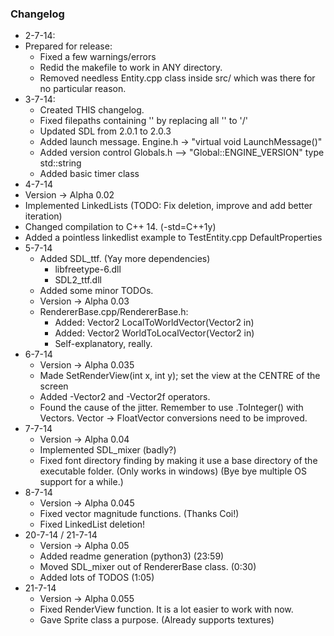 ### Changelog
- 2-7-14:
- Prepared for release:
  - Fixed a few warnings/errors
  - Redid the makefile to work in ANY directory.
  - Removed needless Entity.cpp class inside src/ which was there for no particular reason.
- 3-7-14:
  - Created THIS changelog.
  - Fixed filepaths containing '\' by replacing all '\' to '/'
  - Updated SDL from 2.0.1 to 2.0.3
  - Added launch message. Engine.h -> "virtual void LaunchMessage()"
  - Added version control Globals.h --> "Global::ENGINE_VERSION" type std::string
  - Added basic timer class
 - 4-7-14
  - Version -> Alpha 0.02
  - Implemented LinkedLists (TODO: Fix deletion, improve and add better iteration)
  - Changed compilation to C++ 14. (-std=C++1y)
  - Added a pointless linkedlist example to TestEntity.cpp DefaultProperties
- 5-7-14
  - Added SDL_ttf. (Yay more dependencies)
    - libfreetype-6.dll
	- SDL2_ttf.dll
  - Added some minor TODOs.
  - Version -> Alpha 0.03
  - RendererBase.cpp/RendererBase.h:
    - Added: Vector2 LocalToWorldVector(Vector2 in)
    - Added: Vector2 WorldToLocalVector(Vector2 in)
	- Self-explanatory, really.
- 6-7-14
  - Version -> Alpha 0.035
  - Made SetRenderView(int x, int y); set the view at the CENTRE of the screen
  - Added -Vector2 and -Vector2f operators.
  - Found the cause of the jitter. Remember to use .ToInteger() with Vectors. Vector -> FloatVector conversions need to be improved.
- 7-7-14
  - Version -> Alpha 0.04
  - Implemented SDL_mixer (badly?)
  - Fixed font directory finding by making it use a base directory of the executable folder. (Only works in windows) (Bye bye multiple OS support for a while.)
- 8-7-14
  - Version -> Alpha 0.045
  - Fixed vector magnitude functions. (Thanks Coi!)
  - Fixed LinkedList deletion!
- 20-7-14 / 21-7-14
  - Version -> Alpha 0.05
  - Added readme generation (python3) (23:59)
  - Moved SDL_mixer out of RendererBase class. (0:30)
  - Added lots of TODOS (1:05)
- 21-7-14
  - Version -> Alpha 0.055
  - Fixed RenderView function. It is a lot easier to work with now.
  - Gave Sprite class a purpose. (Already supports textures)
